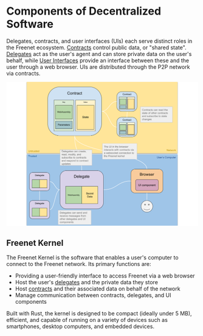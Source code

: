 # Components of Decentralized Software

Delegates, contracts, and user interfaces (UIs) each serve distinct roles in the
Freenet ecosystem. [Contracts](contracts.md) control public data, or "shared
state". [Delegates](delegates.md) act as the user's agent and can store private
data on the user's behalf, while [User Interfaces](ui.md) provide an interface
between these and the user through a web browser. UIs are distributed through
the P2P network via contracts.

![Architectural Primitives Diagram](components.svg)

## Freenet Kernel

The Freenet Kernel is the software that enables a user's computer to connect to
the Freenet network. Its primary functions are:

* Providing a user-friendly interface to access Freenet via a web browser
* Host the user's [delegates](delegates.md) and the private data they store
* Host [contracts](contracts.md) and their associated data on behalf of the
  network
* Manage communication between contracts, delegates, and UI components

Built with Rust, the kernel is designed to be compact (ideally under 5 MB),
efficient, and capable of running on a variety of devices such as smartphones,
desktop computers, and embedded devices.
